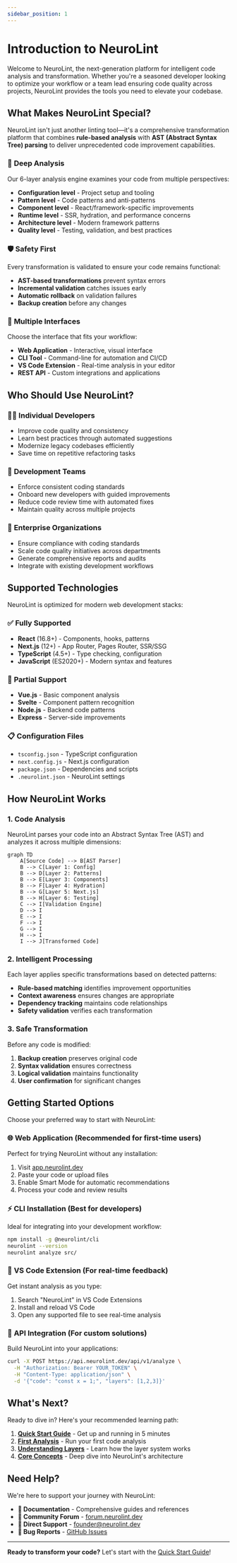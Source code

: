 ```yaml
---
sidebar_position: 1
---
```


# Introduction to NeuroLint

Welcome to NeuroLint, the next-generation platform for intelligent code analysis and transformation. Whether you're a seasoned developer looking to optimize your workflow or a team lead ensuring code quality across projects, NeuroLint provides the tools you need to elevate your codebase.

## What Makes NeuroLint Special?

NeuroLint isn't just another linting tool—it's a comprehensive transformation platform that combines **rule-based analysis** with **AST (Abstract Syntax Tree) parsing** to deliver unprecedented code improvement capabilities.

### 🔬 **Deep Analysis**
Our 6-layer analysis engine examines your code from multiple perspectives:
- **Configuration level** - Project setup and tooling
- **Pattern level** - Code patterns and anti-patterns  
- **Component level** - React/framework-specific improvements
- **Runtime level** - SSR, hydration, and performance concerns
- **Architecture level** - Modern framework patterns
- **Quality level** - Testing, validation, and best practices

### 🛡️ **Safety First**
Every transformation is validated to ensure your code remains functional:
- **AST-based transformations** prevent syntax errors
- **Incremental validation** catches issues early
- **Automatic rollback** on validation failures
- **Backup creation** before any changes

### 🚀 **Multiple Interfaces**
Choose the interface that fits your workflow:
- **Web Application** - Interactive, visual interface
- **CLI Tool** - Command-line for automation and CI/CD
- **VS Code Extension** - Real-time analysis in your editor
- **REST API** - Custom integrations and applications

## Who Should Use NeuroLint?

### 👨‍💻 **Individual Developers**
- Improve code quality and consistency
- Learn best practices through automated suggestions
- Modernize legacy codebases efficiently
- Save time on repetitive refactoring tasks

### 👥 **Development Teams**
- Enforce consistent coding standards
- Onboard new developers with guided improvements
- Reduce code review time with automated fixes
- Maintain quality across multiple projects

### 🏢 **Enterprise Organizations**
- Ensure compliance with coding standards
- Scale code quality initiatives across departments
- Generate comprehensive reports and audits
- Integrate with existing development workflows

## Supported Technologies

NeuroLint is optimized for modern web development stacks:

### ✅ **Fully Supported**
- **React** (16.8+) - Components, hooks, patterns
- **Next.js** (12+) - App Router, Pages Router, SSR/SSG
- **TypeScript** (4.5+) - Type checking, configuration
- **JavaScript** (ES2020+) - Modern syntax and features

### 🔧 **Partial Support**
- **Vue.js** - Basic component analysis
- **Svelte** - Component pattern recognition
- **Node.js** - Backend code patterns
- **Express** - Server-side improvements

### 📋 **Configuration Files**
- `tsconfig.json` - TypeScript configuration
- `next.config.js` - Next.js configuration  
- `package.json` - Dependencies and scripts
- `.neurolint.json` - NeuroLint settings

## How NeuroLint Works

### 1. **Code Analysis**
NeuroLint parses your code into an Abstract Syntax Tree (AST) and analyzes it across multiple dimensions:

```mermaid
graph TD
    A[Source Code] --> B[AST Parser]
    B --> C[Layer 1: Config]
    B --> D[Layer 2: Patterns]
    B --> E[Layer 3: Components]
    B --> F[Layer 4: Hydration]
    B --> G[Layer 5: Next.js]
    B --> H[Layer 6: Testing]
    C --> I[Validation Engine]
    D --> I
    E --> I
    F --> I
    G --> I
    H --> I
    I --> J[Transformed Code]
```

### 2. **Intelligent Processing**
Each layer applies specific transformations based on detected patterns:

- **Rule-based matching** identifies improvement opportunities
- **Context awareness** ensures changes are appropriate
- **Dependency tracking** maintains code relationships
- **Safety validation** verifies each transformation

### 3. **Safe Transformation**
Before any code is modified:

1. **Backup creation** preserves original code
2. **Syntax validation** ensures correctness
3. **Logical validation** maintains functionality
4. **User confirmation** for significant changes

## Getting Started Options

Choose your preferred way to start with NeuroLint:

### 🌐 **Web Application** (Recommended for first-time users)
Perfect for trying NeuroLint without any installation:

1. Visit [app.neurolint.dev](https://app.neurolint.dev)
2. Paste your code or upload files
3. Enable Smart Mode for automatic recommendations
4. Process your code and review results

### ⚡ **CLI Installation** (Best for developers)
Ideal for integrating into your development workflow:

```bash
npm install -g @neurolint/cli
neurolint --version
neurolint analyze src/
```

### 🔌 **VS Code Extension** (For real-time feedback)
Get instant analysis as you type:

1. Search "NeuroLint" in VS Code Extensions
2. Install and reload VS Code
3. Open any supported file to see real-time analysis

### 🔧 **API Integration** (For custom solutions)
Build NeuroLint into your applications:

```bash
curl -X POST https://api.neurolint.dev/api/v1/analyze \
  -H "Authorization: Bearer YOUR_TOKEN" \
  -H "Content-Type: application/json" \
  -d '{"code": "const x = 1;", "layers": [1,2,3]}'
```

## What's Next?

Ready to dive in? Here's your recommended learning path:

1. **[Quick Start Guide](/getting-started/quick-start)** - Get up and running in 5 minutes
2. **[First Analysis](/getting-started/first-analysis)** - Run your first code analysis
3. **[Understanding Layers](/getting-started/understanding-layers)** - Learn how the layer system works
4. **[Core Concepts](/concepts/layer-system)** - Deep dive into NeuroLint's architecture

## Need Help?

We're here to support your journey with NeuroLint:

- **📖 Documentation** - Comprehensive guides and references
- **💬 Community Forum** - [forum.neurolint.dev](https://forum.neurolint.dev)
- **📧 Direct Support** - [founder@neurolint.dev](mailto:founder@neurolint.dev)
- **🐛 Bug Reports** - [GitHub Issues](https://github.com/Alcatecable)

---

**Ready to transform your code?** Let's start with the [Quick Start Guide](/getting-started/quick-start)!